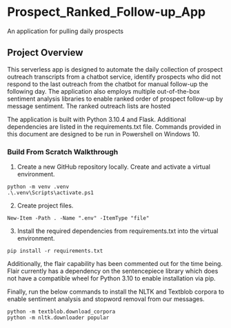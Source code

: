 # Prospect_Ranked_Follow-up_App
 An application for pulling daily prospects 

## Project Overview ##
 This serverless app is designed to automate the daily collection of prospect outreach transcripts from a chatbot service, identify prospects who did not respond to the last outreach from the chatbot for manual follow-up the following day. The application also employs multiple out-of-the-box sentiment analysis libraries to enable ranked order of prospect follow-up by message sentiment. The ranked outreach lists are hosted 

 The application is built with Python 3.10.4 and Flask. Additional dependencies are listed in the requirements.txt file. Commands provided in this document are designed to be run in Powershell on Windows 10.

### Build From Scratch Walkthrough ###

1. Create a new GitHub repository locally. Create and activate a virtual environment.
```
python -m venv .venv
.\.venv\Scripts\activate.ps1
```

2. Create project files.
```
New-Item -Path . -Name ".env" -ItemType "file"
```

3. Install the required dependencies from requirements.txt into the virtual environment.
```
pip install -r requirements.txt
```

Additionally, the flair capability has been commented out for the time being. Flair currently has a dependency on the sentencepiece library which does not have a compatible wheel for Python 3.10 to enable installation via pip.

Finally, run the below commands to install the NLTK and Textblob corpora to enable sentiment analysis and stopword removal from our messages.
```
python -m textblob.download_corpora
python -m nltk.downloader popular
```

